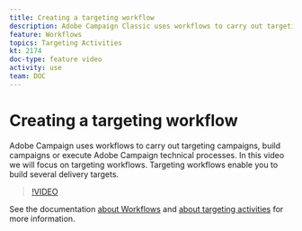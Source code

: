```yaml
---
title: Creating a targeting workflow
description: Adobe Campaign Classic uses workflows to carry out targeting campaigns, build campaigns or execute Adobe Campaign technical processes. In this video we will focus on targeting workflows. Targeting workflows enable you to build several delivery targets.
feature: Workflows
topics: Targeting Activities
kt: 2174
doc-type: feature video
activity: use
team: DOC
---
```


# Creating a targeting workflow

Adobe Campaign uses workflows to carry out targeting campaigns, build campaigns or execute Adobe Campaign technical processes. In this video we will focus on targeting workflows. Targeting workflows enable you to build several delivery targets.

>[!VIDEO](https://video.tv.adobe.com/v/25605?quality=12)

See the documentation [about Workflows](https://docs.adobe.com/content/help/en/campaign-classic/using/automating-with-workflows/introduction/about-workflows.html)
and [about targeting activities](https://docs.adobe.com/content/help/en/campaign-classic/using/automating-with-workflows/targeting-activities/about-targeting-activities.html) for more information.
